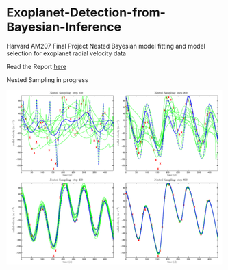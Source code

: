 # Exoplanet-Detection-from-Bayesian-Inference

Harvard AM207 Final Project
Nested Bayesian model fitting and model selection for exoplanet radial velocity data

Read the Report [here](./AM207_GR_MARION_DIERICKX_XINYI_GUO_PHILIP_MOCZ_PROJECT.pdf)


Nested Sampling in progress

![Nested Sampling](nested.png "Nested Sampling")
